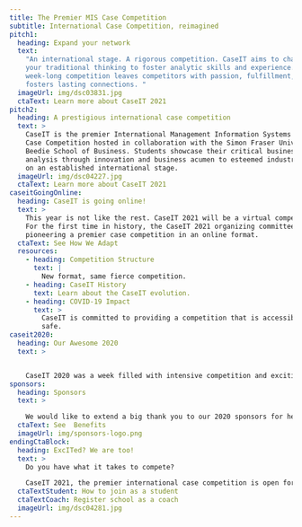 ```yaml
---
title: The Premier MIS Case Competition
subtitle: International Case Competition, reimagined
pitch1:
  heading: Expand your network
  text:
    "An international stage. A rigorous competition. CaseIT aims to challenge
    your traditional thinking to foster analytic skills and experience. CaseIT’s
    week-long competition leaves competitors with passion, fulfillment, and
    fosters lasting connections. "
  imageUrl: img/dsc03831.jpg
  ctaText: Learn more about CaseIT 2021
pitch2:
  heading: A prestigious international case competition
  text: >
    CaseIT is the premier International Management Information Systems (MIS)
    Case Competition hosted in collaboration with the Simon Fraser University
    Beedie School of Business. Students showcase their critical business case
    analysis through innovation and business acumen to esteemed industry judges
    on an established international stage.
  imageUrl: img/dsc04227.jpg
  ctaText: Learn more about CaseIT 2021
caseitGoingOnline:
  heading: CaseIT is going online!
  text: >
    This year is not like the rest. CaseIT 2021 will be a virtual competition!
    For the first time in history, the CaseIT 2021 organizing committee will be
    pioneering a premier case competition in an online format.
  ctaText: See How We Adapt
  resources:
    - heading: Competition Structure
      text: |
        New format, same fierce competition.
    - heading: CaseIT History
      text: Learn about the CaseIT evolution.
    - heading: COVID-19 Impact
      text: >
        CaseIT is committed to providing a competition that is accessible and
        safe.
caseit2020:
  heading: Our Awesome 2020
  text: >


    CaseIT 2020 was a week filled with intensive competition and exciting events. The premiere of our ExchangeIT event provided competitor engagement like never before. Students showcased their innovation and passion to esteemed industry judges with Indiana University taking first place.
sponsors:
  heading: Sponsors
  text: >

    We would like to extend a big thank you to our 2020 sponsors for helping us create a phenomenal event. Your involvement has helped CaseIT create connections and inspire learning and growth for 872 undergraduate competitors, representing 47 universities, and 19 countries since 2004.
  ctaText: See  Benefits
  imageUrl: img/sponsors-logo.png
endingCtaBlock:
  heading: ExcITed? We are too!
  text: >
    Do you have what it takes to compete? 

    CaseIT 2021, the premier international case competition is open for applications.
  ctaTextStudent: How to join as a student
  ctaTextCoach: Register school as a coach
  imageUrl: img/dsc04281.jpg
---
```

